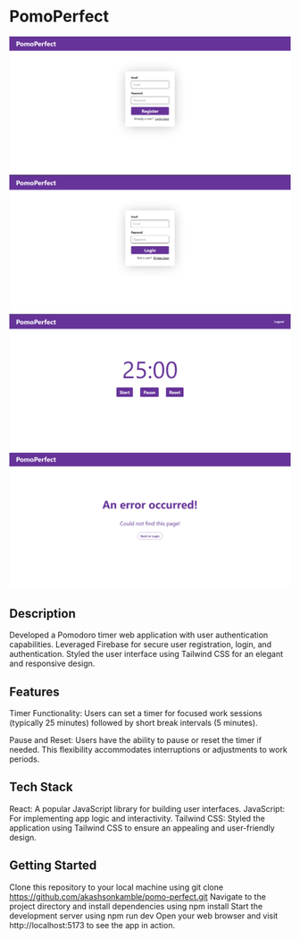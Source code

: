 # PomoPerfect

![Register Page](./public/register.png)
![Login Page](./public/login.png)
![Timer Page](./public/timer.png)
![Error Page](./public/error.png)

## Description
Developed a Pomodoro timer web application with user authentication capabilities. Leveraged Firebase for secure user registration, login, and authentication. Styled the user interface using Tailwind CSS for an elegant and responsive design. 

## Features
Timer Functionality: Users can set a timer for focused work sessions (typically 25 minutes) followed by short break intervals (5 minutes).

Pause and Reset: Users have the ability to pause or reset the timer if needed. This flexibility accommodates interruptions or adjustments to work periods.

## Tech Stack
React: A popular JavaScript library for building user interfaces. 
JavaScript: For implementing app logic and interactivity. 
Tailwind CSS: Styled the application using Tailwind CSS to ensure an appealing and user-friendly design.

## Getting Started
Clone this repository to your local machine using git clone https://github.com/akashsonkamble/pomo-perfect.git Navigate to the project directory and install dependencies using npm install Start the development server using npm run dev Open your web browser and visit http://localhost:5173 to see the app in action.
